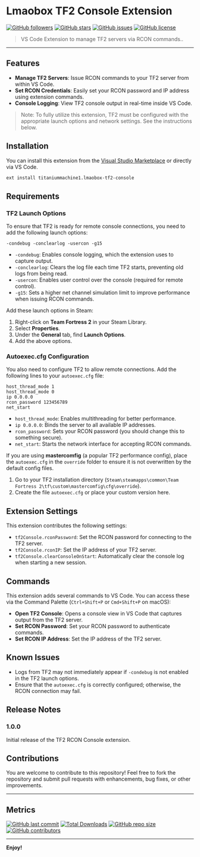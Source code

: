 # Lmaobox TF2 Console Extension

[![GitHub followers](https://img.shields.io/github/followers/titaniummachine1?style=social)](https://github.com/titaniummachine1)
[![GitHub stars](https://img.shields.io/github/stars/titaniummachine1/Lmaobox_Console_Debugger?style=social)](https://github.com/titaniummachine1/Lmaobox_Console_Debugger)
[![GitHub issues](https://img.shields.io/github/issues/titaniummachine1/Lmaobox_Console_Debugger)](https://github.com/titaniummachine1/Lmaobox_Console_Debugger/issues)
[![GitHub license](https://img.shields.io/github/license/titaniummachine1/Lmaobox_Console_Debugger)](https://github.com/titaniummachine1/Lmaobox_Console_Debugger/blob/main/LICENSE)

> VS Code Extension to manage TF2 servers via RCON commands..

---

## Features

- **Manage TF2 Servers**: Issue RCON commands to your TF2 server from within VS Code.
- **Set RCON Credentials**: Easily set your RCON password and IP address using extension commands.
- **Console Logging**: View TF2 console output in real-time inside VS Code.

> Note: To fully utilize this extension, TF2 must be configured with the appropriate launch options and network settings. See the instructions below.

## Installation

You can install this extension from the [Visual Studio Marketplace](https://marketplace.visualstudio.com/) or directly via VS Code.

```bash
ext install titaniummachine1.lmaobox-tf2-console
```

## Requirements

### TF2 Launch Options

To ensure that TF2 is ready for remote console connections, you need to add the following launch options:

```
-condebug -conclearlog -usercon -g15
```

- `-condebug`: Enables console logging, which the extension uses to capture output.
- `-conclearlog`: Clears the log file each time TF2 starts, preventing old logs from being read.
- `-usercon`: Enables user control over the console (required for remote control).
- `-g15`: Sets a higher net channel simulation limit to improve performance when issuing RCON commands.

Add these launch options in Steam:
1. Right-click on **Team Fortress 2** in your Steam Library.
2. Select **Properties**.
3. Under the **General** tab, find **Launch Options**.
4. Add the above options.

### Autoexec.cfg Configuration

You also need to configure TF2 to allow remote connections. Add the following lines to your `autoexec.cfg` file:

```
host_thread_mode 1
host_thread_mode 0
ip 0.0.0.0
rcon_password 123456789
net_start
```

- `host_thread_mode`: Enables multithreading for better performance.
- `ip 0.0.0.0`: Binds the server to all available IP addresses.
- `rcon_password`: Sets your RCON password (you should change this to something secure).
- `net_start`: Starts the network interface for accepting RCON commands.

If you are using **mastercomfig** (a popular TF2 performance config), place the `autoexec.cfg` in the `override` folder to ensure it is not overwritten by the default config files.

1. Go to your TF2 installation directory (`Steam\steamapps\common\Team Fortress 2\tf\custom\mastercomfig\cfg\override`).
2. Create the file `autoexec.cfg` or place your custom version here.

## Extension Settings

This extension contributes the following settings:

- `tf2Console.rconPassword`: Set the RCON password for connecting to the TF2 server.
- `tf2Console.rconIP`: Set the IP address of your TF2 server.
- `tf2Console.clearConsoleOnStart`: Automatically clear the console log when starting a new session.

## Commands

This extension adds several commands to VS Code. You can access these via the Command Palette (`Ctrl+Shift+P` or `Cmd+Shift+P` on macOS):

- **Open TF2 Console**: Opens a console view in VS Code that captures output from the TF2 server.
- **Set RCON Password**: Set your RCON password to authenticate commands.
- **Set RCON IP Address**: Set the IP address of the TF2 server.

## Known Issues

- Logs from TF2 may not immediately appear if `-condebug` is not enabled in the TF2 launch options.
- Ensure that the `autoexec.cfg` is correctly configured; otherwise, the RCON connection may fail.

## Release Notes

### 1.0.0

Initial release of the TF2 RCON Console extension.

## Contributions

You are welcome to contribute to this repository! Feel free to fork the repository and submit pull requests with enhancements, bug fixes, or other improvements.

---

## Metrics

[![GitHub last commit](https://img.shields.io/github/last-commit/titaniummachine1/Lmaobox_Console_Debugger)](https://github.com/titaniummachine1/Lmaobox_Console_Debugger/commits/main)
[![Total Downloads](https://img.shields.io/visual-studio-marketplace/d/titaniummachine1.lmaobox-tf2-console)](https://marketplace.visualstudio.com/items?itemName=titaniummachine1.lmaobox-tf2-console)
[![GitHub repo size](https://img.shields.io/github/repo-size/titaniummachine1/Lmaobox_Console_Debugger)](https://github.com/titaniummachine1/Lmaobox_Console_Debugger)
[![GitHub contributors](https://img.shields.io/github/contributors/titaniummachine1/Lmaobox_Console_Debugger)](https://github.com/titaniummachine1/Lmaobox_Console_Debugger/graphs/contributors)

---

**Enjoy!**